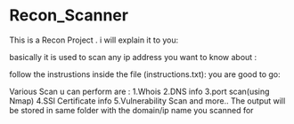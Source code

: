 # Recon_Scanner
This is a Recon Project . i will explain it to you:

basically  it is used to scan any ip address you want to know about :

follow the instrustions inside the file (instructions.txt):
you are good to go:

Various Scan u can perform are :
1.Whois
2.DNS info 
3.port scan(using Nmap)
4.SSl Certificate info
5.Vulnerability Scan
and more..
The output will be stored in same folder with the domain/ip name you scanned for
